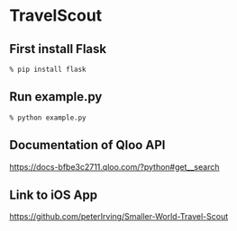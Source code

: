 # TravelScout
## First install Flask
`% pip install flask`

## Run example.py
`% python example.py`

## Documentation of Qloo API
https://docs-bfbe3c2711.qloo.com/?python#get__search

## Link to iOS App
https://github.com/peterIrving/Smaller-World-Travel-Scout
